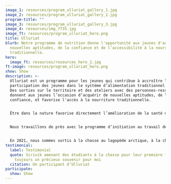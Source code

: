 ```yaml
---
image_1: resources/program_ulluriat_gallery_1.jpg
image_2: resources/program_ulluriat_gallery_2.jpg
program-title: ""
image_3: resources/program_ulluriat_gallery_3.jpg
image_4: resources/img_7735.jpg
image_ft: resources/program_ulluriat_hero.png
title: Ulluriat
blurb: Notre programme de nutrition donne l'opportunité aux jeunes d'acquérir de
  nouvelles aptitudes, de la confiance et de l’accessibilité à la nourriture
  traditionnelle.
hero:
  image_ft: resources/resources_hero_2.jpg
ft-image: resources/program_ulluriat_hero.png
show: Show
description: >-
  Ulluriat est un programme pour les jeunes qui contribue à accroître la
  participation des jeunes dans le système d’alimentation traditionnel inuit.
  Des sorties sur le territoire et des ateliers avec des personnes-ressources
  donnent aux jeunes l’occasion d’acquérir de nouvelles aptitudes, de la
  confiance, et favorise l'accès à la nourriture traditionnelle.


  Être dans la nature favorise directement l’amélioration de la santé mentale, de même que l’identité culturelle, et crée un sentiment d’appartenance. Nous comprenons que, pour certains, il peut y avoir certains défis d’accessibilité au territoire, notre but est de diminuer ces barrières qui restreignent des membres de la communauté, et de donner à tous la chance de s’approvisionner en nourriture traditionnelle!


  Nous travaillons de près avec le programme d’initiation au travail de l’école Innalik, mais le programme reste accessible à tous les jeunes de 13 à 20 ans. Nos sorties sont guidées par des chasseurs expérimentés tandis que nos ateliers sont donnés par des aînés et certains individus aux talents traditionnels recherchés. Ulluriat vous intéresse? Que ce soit pour participer aux excursions sur le territoire, pour donner un atelier ou pour supporter le programme, n’hésitez pas à communiquer avec nous!


  En 2021, nous sommes sortis à la chasse au lagopède arctique, à la chasse aux phoques, à la pêche à la truite sur glace et nous avons réalisé un atelier de préparation de fourrure de loup, pour ne nommer que quelques-unes de nos réalisations!
testimonial:
  label: Testimonial
  quote: Sirivik amenant des étudiants à la chasse pour leur première fois restera
    toujours un précieux souvenir pour moi
  citation: Un participant d’Ulluriat
participate:
  show: Show
---
```

